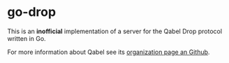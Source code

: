 # go-drop

This is an **inofficial** implementation of a server for the Qabel Drop protocol written in Go.

For more information about Qabel see its [organization page an Github](https://github.com/Qabel).
